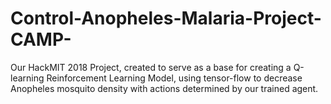 # Control-Anopheles-Malaria-Project-CAMP-
Our HackMIT 2018 Project, created to serve as a base for creating a Q-learning Reinforcement Learning Model, using tensor-flow to decrease Anopheles mosquito density with  actions determined by our trained agent.
